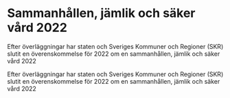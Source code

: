 # Sammanhållen, jämlik och säker vård 2022

Efter överläggningar har staten och Sveriges Kommuner och Regioner (SKR) slutit en överenskommelse för 2022 om en sammanhållen, jämlik och säker vård 2022

Efter överläggningar har staten och Sveriges Kommuner och Regioner (SKR) slutit en överenskommelse för 2022 om en sammanhållen, jämlik och säker vård 2022
